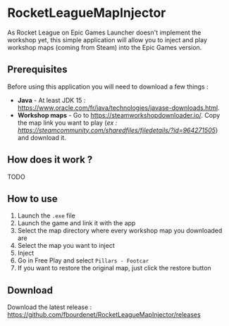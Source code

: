 # RocketLeagueMapInjector
As Rocket League on Epic Games Launcher doesn't implement the workshop yet, this simple application will allow you to inject and play workshop maps (coming from Steam) into the Epic Games version.

## Prerequisites
Before using this application you will need to download a few things  :
- **Java** - At least JDK 15 : https://www.oracle.com/fr/java/technologies/javase-downloads.html.
- **Workshop maps** - Go to https://steamworkshopdownloader.io/. Copy the map link you want to play (*ex : https://steamcommunity.com/sharedfiles/filedetails/?id=964271505*) and download it.

## How does it work ?
TODO

## How to use
1. Launch the `.exe` file
2. Launch the game and link it with the app
3. Select the map directory where every workshop map you downloaded are
4. Select the map you want to inject
5. Inject
6. Go in Free Play and select `Pillars - Footcar`
7. If you want to restore the original map, just click the restore button

## Download
Download the latest release : https://github.com/fbourdenet/RocketLeagueMapInjector/releases
